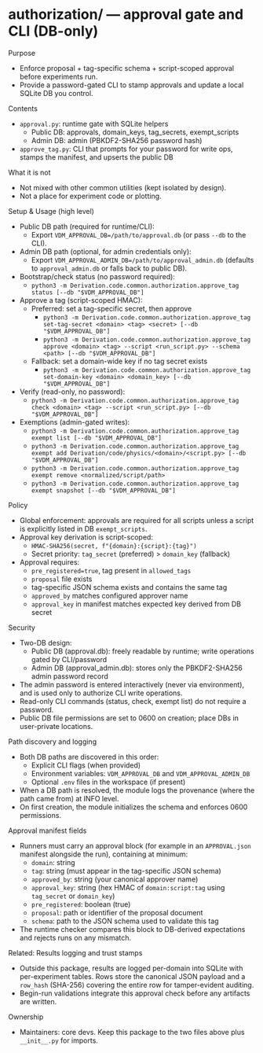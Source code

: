 # authorization/ — approval gate and CLI (DB-only)

Purpose

- Enforce proposal + tag-specific schema + script-scoped approval before experiments run.
- Provide a password-gated CLI to stamp approvals and update a local SQLite DB you control.

Contents

- `approval.py`: runtime gate with SQLite helpers
  - Public DB: approvals, domain_keys, tag_secrets, exempt_scripts
  - Admin DB: admin (PBKDF2-SHA256 password hash)
- `approve_tag.py`: CLI that prompts for your password for write ops, stamps the manifest, and upserts the public DB

What it is not

- Not mixed with other common utilities (kept isolated by design).
- Not a place for experiment code or plotting.

Setup & Usage (high level)

- Public DB path (required for runtime/CLI):
  - Export `VDM_APPROVAL_DB=/path/to/approval.db` (or pass `--db` to the CLI).
- Admin DB path (optional, for admin credentials only):
  - Export `VDM_APPROVAL_ADMIN_DB=/path/to/approval_admin.db` (defaults to `approval_admin.db` or falls back to public DB).
- Bootstrap/check status (no password required):
  - `python3 -m Derivation.code.common.authorization.approve_tag status [--db "$VDM_APPROVAL_DB"]`
- Approve a tag (script-scoped HMAC):
  - Preferred: set a tag-specific secret, then approve
    - `python3 -m Derivation.code.common.authorization.approve_tag set-tag-secret <domain> <tag> <secret> [--db "$VDM_APPROVAL_DB"]`
    - `python3 -m Derivation.code.common.authorization.approve_tag approve <domain> <tag> --script <run_script.py> --schema <path> [--db "$VDM_APPROVAL_DB"]`
  - Fallback: set a domain-wide key if no tag secret exists
    - `python3 -m Derivation.code.common.authorization.approve_tag set-domain-key <domain> <domain_key> [--db "$VDM_APPROVAL_DB"]`
- Verify (read-only, no password):
  - `python3 -m Derivation.code.common.authorization.approve_tag check <domain> <tag> --script <run_script.py> [--db "$VDM_APPROVAL_DB"]`
- Exemptions (admin-gated writes):
  - `python3 -m Derivation.code.common.authorization.approve_tag exempt list [--db "$VDM_APPROVAL_DB"]`
  - `python3 -m Derivation.code.common.authorization.approve_tag exempt add Derivation/code/physics/<domain>/<script.py> [--db "$VDM_APPROVAL_DB"]`
  - `python3 -m Derivation.code.common.authorization.approve_tag exempt remove <normalized/script/path>`
  - `python3 -m Derivation.code.common.authorization.approve_tag exempt snapshot [--db "$VDM_APPROVAL_DB"]`

Policy

- Global enforcement: approvals are required for all scripts unless a script is explicitly listed in DB `exempt_scripts`.
- Approval key derivation is script-scoped:
  - `HMAC-SHA256(secret, f"{domain}:{script}:{tag}")`
  - Secret priority: `tag_secret` (preferred) > `domain_key` (fallback)
- Approval requires:
  - `pre_registered=true`, tag present in `allowed_tags`
  - `proposal` file exists
  - tag-specific JSON schema exists and contains the same tag
  - `approved_by` matches configured approver name
  - `approval_key` in manifest matches expected key derived from DB secret

Security

- Two-DB design:
  - Public DB (approval.db): freely readable by runtime; write operations gated by CLI/password
  - Admin DB (approval_admin.db): stores only the PBKDF2-SHA256 admin password record
- The admin password is entered interactively (never via environment), and is used only to authorize CLI write operations.
- Read-only CLI commands (status, check, exempt list) do not require a password.
- Public DB file permissions are set to 0600 on creation; place DBs in user-private locations.

Path discovery and logging

- Both DB paths are discovered in this order:
  - Explicit CLI flags (when provided)
  - Environment variables: `VDM_APPROVAL_DB` and `VDM_APPROVAL_ADMIN_DB`
  - Optional `.env` files in the workspace (if present)
- When a DB path is resolved, the module logs the provenance (where the path came from) at INFO level.
- On first creation, the module initializes the schema and enforces 0600 permissions.

Approval manifest fields

- Runners must carry an approval block (for example in an `APPROVAL.json` manifest alongside the run), containing at minimum:
  - `domain`: string
  - `tag`: string (must appear in the tag-specific JSON schema)
  - `approved_by`: string (your canonical approver name)
  - `approval_key`: string (hex HMAC of `domain:script:tag` using `tag_secret` or `domain_key`)
  - `pre_registered`: boolean (true)
  - `proposal`: path or identifier of the proposal document
  - `schema`: path to the JSON schema used to validate this tag
- The runtime checker compares this block to DB-derived expectations and rejects runs on any mismatch.

Related: Results logging and trust stamps

- Outside this package, results are logged per-domain into SQLite with per-experiment tables. Rows store the canonical JSON payload and a `row_hash` (SHA-256) covering the entire row for tamper-evident auditing.
- Begin-run validations integrate this approval check before any artifacts are written.

Ownership

- Maintainers: core devs. Keep this package to the two files above plus `__init__.py` for imports.
